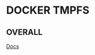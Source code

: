 # DOCKER TMPFS

## OVERALL

[Docs](https://docs.docker.com/storage/tmpfs/)










































